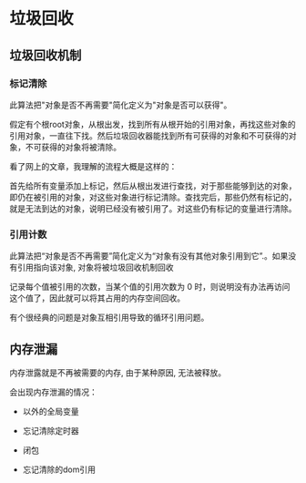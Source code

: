 # 垃圾回收

## 垃圾回收机制

### 标记清除

此算法把"对象是否不再需要"简化定义为"对象是否可以获得"。

假定有个根root对象，从根出发，找到所有从根开始的引用对象，再找这些对象的引用对象，一直往下找。然后垃圾回收器能找到所有可获得的对象和不可获得的对象，不可获得的对象将被清除。

看了网上的文章，我理解的流程大概是这样的：

首先给所有变量添加上标记，然后从根出发进行查找，对于那些能够到达的对象，即仍在被引用的对象，对这些对象进行标记清除。查找完后，那些仍然有标记的，就是无法到达的对象，说明已经没有被引用了。对这些仍有标记的变量进行清除。



### 引用计数

此算法把“对象是否不再需要”简化定义为“对象有没有其他对象引用到它”.。如果没有引用指向该对象, 对象将被垃圾回收机制回收

记录每个值被引用的次数，当某个值的引用次数为 0 时，则说明没有办法再访问这个值了，因此就可以将其占用的内存空间回收。

有个很经典的问题是对象互相引用导致的循环引用问题。



## 内存泄漏

内存泄露就是不再被需要的内存, 由于某种原因, 无法被释放。

会出现内存泄漏的情况：

* 以外的全局变量

* 忘记清除定时器

* 闭包

* 忘记清除的dom引用